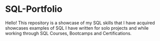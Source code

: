 # SQL-Portfolio

Hello! This repository is a showcase of my SQL skills that I have acquired showcases examples of SQL I have written for solo projects and while working through SQL Courses, Bootcamps and Certifications. 
